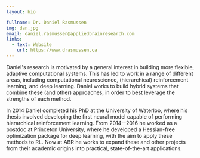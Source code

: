 ```yaml
---
layout: bio

fullname: Dr. Daniel Rasmussen
img: dan.jpg
email: daniel.rasmussen@appliedbrainresearch.com
links:
  - text: Website
    url: https://www.drasmussen.ca
---
```


Daniel's research is motivated by a general interest in building
more flexible, adaptive computational systems.  This has led to work
in a range of different areas, including computational neuroscience,
(hierarchical) reinforcement learning, and deep learning.  Daniel
works to build hybrid systems that combine these (and other)
approaches, in order to best leverage the strengths of each method.

In 2014 Daniel completed his PhD at the University of Waterloo,
where his thesis involved developing the first neural model capable
of performing hierarchical reinforcement learning.  From 2014--2016
he worked as a postdoc at Princeton University, where he developed a
Hessian-free optimization package for deep learning, with the aim to
apply these methods to RL.  Now at ABR he works to expand these and
other projects from their academic origins into practical,
state-of-the-art applications.
